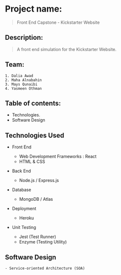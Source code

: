 # Project name:
> Front End Capstone - Kickstarter Website

## Description:
> A front end simulation for the Kickstarter Website.

## Team:
```
1. Dalia Awad
2. Maha Alnabahin
3. Mays Qunaibi
4. Yasmeen Othman
```
## Table of contents:
* Technologies.
* Software Design

## Technologies Used 
*  Front End
     * Web Development Frameworks : React
     * HTML & CSS

*  Back End
    - Node.js / Express.js

*  Database
    - MongoDB / Atlas

*  Deployment
    - Heroku
    
*  Unit Testing
     - Jest (Test Runner)
     - Enzyme (Testing Utility)
    
## Software Design
    - Service-oriented Architecture (SOA)






